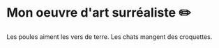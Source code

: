 # Mon oeuvre d'art surréaliste :pencil2:
Les poules aiment les vers de terre.
Les chats mangent des croquettes.
